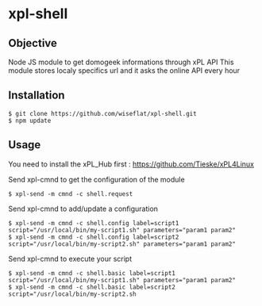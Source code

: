 # xpl-shell

## Objective

Node JS module to get domogeek informations through xPL API
This module stores localy specifics url and it asks the online API every hour

## Installation

    $ git clone https://github.com/wiseflat/xpl-shell.git
    $ npm update

## Usage

You need to install the xPL_Hub first : https://github.com/Tieske/xPL4Linux

Send xpl-cmnd to get the configuration of the module

    $ xpl-send -m cmnd -c shell.request

Send xpl-cmnd to add/update a configuration

    $ xpl-send -m cmnd -c shell.config label=script1 script="/usr/local/bin/my-script1.sh" parameters="param1 param2"
    $ xpl-send -m cmnd -c shell.config label=script2 script="/usr/local/bin/my-script2.sh" parameters="param1 param2"

Send xpl-cmnd to execute your script

    $ xpl-send -m cmnd -c shell.basic label=script1 script="/usr/local/bin/my-script1.sh" parameters="param1 param2"
    $ xpl-send -m cmnd -c shell.basic label=script2 script="/usr/local/bin/my-script2.sh
